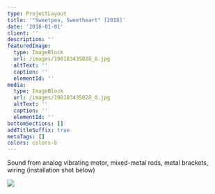 ```yaml
---
type: ProjectLayout
title: '"Sweetpea, Sweetheart" [2018]'
date: '2018-01-01'
client: ''
description: ''
featuredImage:
  type: ImageBlock
  url: /images/190183435028_0.jpg
  altText: ''
  caption: ''
  elementId: ''
media:
  type: ImageBlock
  url: /images/190183435028_0.jpg
  altText: ''
  caption: ''
  elementId: ''
bottomSections: []
addTitleSuffix: true
metaTags: []
colors: colors-b
---
```

Sound from analog vibrating motor, mixed-metal rods, metal brackets, wiring (installation shot below)

![](/images/190183435028_1.jpg)
